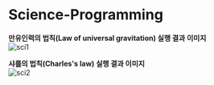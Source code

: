 # Science-Programming

<b>만유인력의 법칙(Law of universal gravitation) 실행 결과 이미지</b><br>
![sci1](https://user-images.githubusercontent.com/69303473/94758871-64459380-03d9-11eb-9ced-d24ed9953efc.PNG)<br>

<b>샤를의 법칙(Charles's law) 실행 결과 이미지</b><br>
![sci2](https://user-images.githubusercontent.com/69303473/94758879-6871b100-03d9-11eb-84e4-92ea0eeff0ce.PNG)<br>
